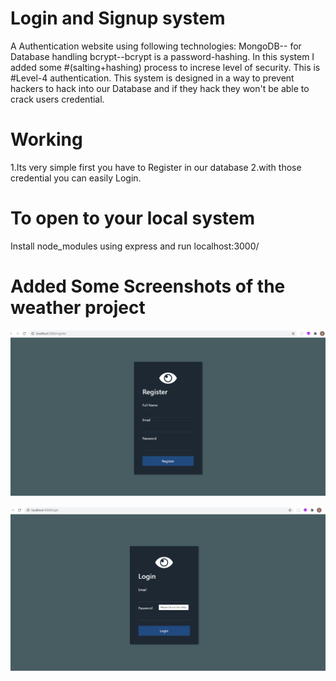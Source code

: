 # Login and Signup system

A Authentication website using following technologies:
MongoDB-- for Database handling
bcrypt--bcrypt is a password-hashing. In this system I added some #(salting+hashing) process to increse level of security. This is #Level-4 authentication.
This system is designed in a way to prevent hackers to hack into our Database and if they hack they won't be able to crack users credential.

# Working
1.Its very simple first you have to Register in our database
2.with those credential you can easily Login.

# To open to your local system 
Install node_modules using express and run localhost:3000/

# Added Some Screenshots of the weather project
![](images/register.png)

![](images/login.png)

